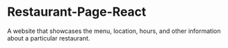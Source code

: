 # Restaurant-Page-React
A website that showcases the menu, location, hours, and other information about a particular restaurant.
